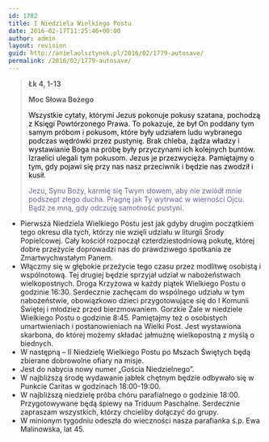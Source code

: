 ```yaml
---
id: 1782
title: I Niedziela Wielkiego Postu
date: 2016-02-17T11:25:46+00:00
author: admin
layout: revision
guid: http://anielaolsztynek.pl/2016/02/1779-autosave/
permalink: /2016/02/1779-autosave/
---
```

> **Łk 4, 1-13**
> 
> **Moc Słowa Bożego**
> 
> <span style="color: #000000;">Wszystkie cytaty, którymi Jezus pokonuje pokusy szatana, pochodzą z Księgi Powtórzonego Prawa. To pokazuje, że był On poddany tym samym próbom i pokusom, które były udziałem ludu wybranego podczas wędrówki przez pustynię. Brak chleba, żądza władzy i wystawianie Boga na próbę były przyczynami ich kolejnych buntów. Izraelici ulegali tym pokusom. Jezus je przezwycięża. Pamiętajmy o tym, gdy pojawi się przy nas nasz przeciwnik i będzie nas zwodził i kusił.</span>
> 
> <span style="color: #666699;">Jezu, Synu Boży, karmię się Twym słowem, aby nie zwiódł mnie podszept złego ducha. Pragnę jak Ty wytrwać w wierności Ojcu. Bądź ze mną, gdy odczuję samotność pustyni.</span>

  * Pierwsza Niedziela Wielkiego Postu jest jak gdyby drugim początkiem tego okresu dla tych, którzy nie wzięli udziału w liturgii Środy Popielcowej. Cały kościół rozpoczął czterdziestodniową pokutę, której dobre przeżycie doprowadzi nas do prawdziwego spotkania ze Zmartwychwstałym Panem.
  * Włączmy się w głębokie przeżycie tego czasu przez modlitwę osobistą i wspólnotową. Tej drugiej będzie sprzyjał udział w nabożeństwach wielkopostnych. Droga Krzyżowa w każdy piątek Wielkiego Postu o godzinie 16:30. Serdecznie zachęcam do wspólnego udziału w tym nabożeństwie, obowiązkowo dzieci przygotowujące się do I Komunii Świętej i młodzież przed bierzmowaniem. Gorzkie Żale w niedziele Wielkiego Postu o godzinie 8:45. Pamiętajmy też o osobistych umartwieniach i postanowieniach na Wielki Post. Jest wystawiona skarbona, do której możemy składać jałmużnę wielkopostną z myślą o biednych.
  * W następną &#8211; II Niedzielę Wielkiego Postu po Mszach Świętych będą zbierane dobrowolne ofiary na misje.
  * Jest do nabycia nowy numer &#8222;Gościa Niedzielnego&#8221;.
  * W najbliższą środę wydawanie jabłek chętnym będzie odbywało się w Punkcie Caritas w godzinach 18:00-19:00.
  * W najbliższą niedzielę próba chóru parafialnego o godzinie 18:00. Przygotowywane będą śpiewy na Triduum Paschalne. Serdecznie zapraszam wszystkich, którzy chcieliby dołączyć do grupy.
  * W minionym tygodniu odeszła do wieczności nasza parafianka ś.p. Ewa Malinowska, lat 45.